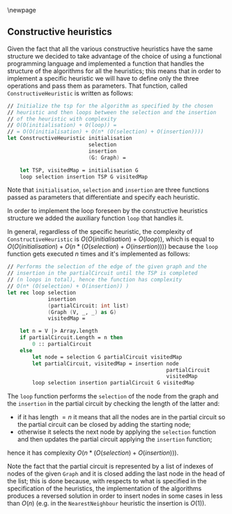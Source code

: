 \newpage

## Constructive heuristics

Given the fact that all the various constructive heuristics have the same 
structure we decided to take advantage of the choice of using a functional 
programming language and implemented a function that handles the structure of 
the algorithms for all the heuristics; this means that in order to implement a 
specific heuristic we will have to define only the three operations and pass 
them as parameters.
That function, called `ConstructiveHeuristic` is written as follows:

```fsharp
// Initialize the tsp for the algorithm as specified by the chosen 
// heuristic and then loops between the selection and the insertion 
// of the heuristic with complexity 
// O(O(initialisation) + O(loop)) =
// = O(O(initialisation) + O(n* (O(selection) + O(insertion))))
let ConstructiveHeuristic initialisation 
                          selection 
                          insertion 
                          (G: Graph) =

    let TSP, visitedMap = initialisation G
    loop selection insertion TSP G visitedMap
```

Note that `initialisation`, `selection` and `insertion` are three functions 
passed as parameters that differentiate and specify each heuristic.

In order to implement the loop foreseen by the constructive heuristics 
structure we added the auxiliary function `loop` that handles it.

In general, regardless of the specific heuristic, the complexity of 
`ConstructiveHeuristic` is $O(O(initialisation) + O(loop))$, which is equal to 
$O(O(initialisation) + O(n * (O(selection) + O(insertion))))$ because the 
`loop` function gets executed $n$ times and it's implemented as follows:

```fsharp
// Performs the selection of the edge of the given graph and the 
// insertion in the partialCircuit until the TSP is completed 
// (n loops in total), hence the function has complexity 
// O(n* (O(selection) + O(insertion)) )
let rec loop selection 
             insertion 
             (partialCircuit: int list) 
             (Graph (V, _, _) as G) 
             visitedMap =

    let n = V |> Array.length
    if partialCircuit.Length = n then
        0 :: partialCircuit
    else
        let node = selection G partialCircuit visitedMap
        let partialCircuit, visitedMap = insertion node 
                                                   partialCircuit 
                                                   visitedMap
        loop selection insertion partialCircuit G visitedMap 
```

The `loop` function performs the `selection` of the node from the graph and 
the `insertion` in the partial circuit by checking the length of the latter 
and:

- if it has length $=n$ it means that all the nodes are in the partial circuit 
so the partial circuit can be closed by adding the starting node;
- otherwise it selects the next node by applying the `selection` function and 
then updates the partial circuit applying the `insertion` function;

hence it has complexity $O(n*(O(selection) + O(insertion)))$.

Note the fact that the partial circuit is represented by a list of indexes of 
nodes of the given `Graph` and it is closed adding the last node in the head 
of the list; this is done because, with respects to what is specified in the 
specification of the heuristics, the implementation of the algorithms
produces a reversed solution in order to insert nodes in some cases in less 
than $O(n)$ (e.g. in the `NearestNeighbour` heuristic the insertion is 
$O(1)$).

